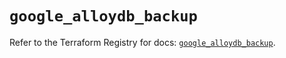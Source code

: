 # `google_alloydb_backup`

Refer to the Terraform Registry for docs: [`google_alloydb_backup`](https://registry.terraform.io/providers/hashicorp/google/6.14.1/docs/resources/alloydb_backup).
